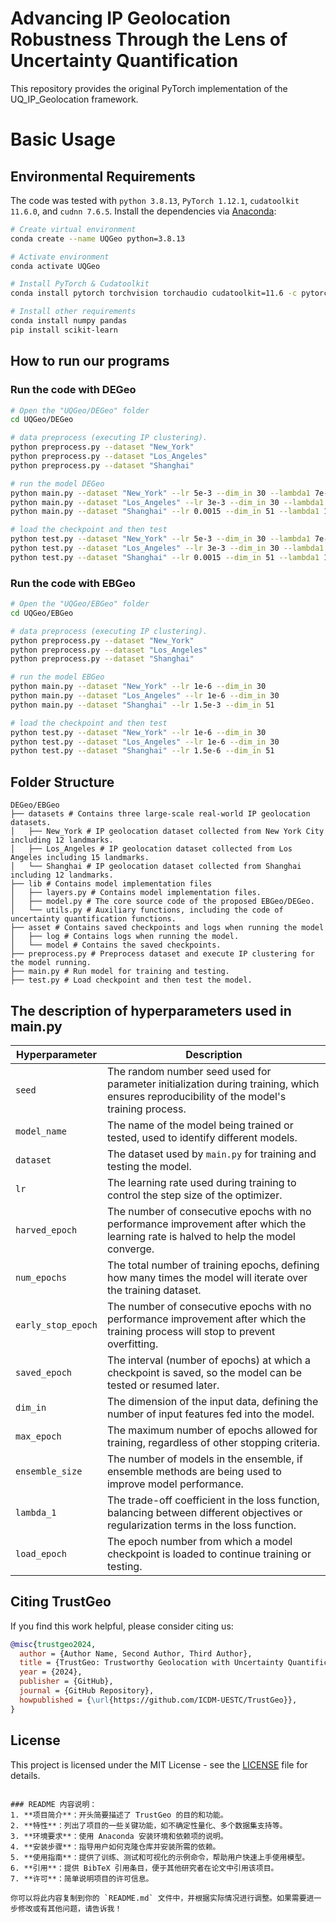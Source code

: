 # Advancing IP Geolocation Robustness Through the Lens of Uncertainty Quantification

This repository provides the original PyTorch implementation of the UQ_IP_Geolocation framework.

# Basic Usage
## Environmental Requirements

The code was tested with `python 3.8.13`, `PyTorch 1.12.1`, `cudatoolkit 11.6.0`, and `cudnn 7.6.5`. Install the dependencies via [Anaconda](https://www.anaconda.com/):

```bash
# Create virtual environment
conda create --name UQGeo python=3.8.13

# Activate environment
conda activate UQGeo

# Install PyTorch & Cudatoolkit
conda install pytorch torchvision torchaudio cudatoolkit=11.6 -c pytorch -c conda-forge

# Install other requirements
conda install numpy pandas
pip install scikit-learn
```

## How to run our programs

### Run the code with DEGeo

```bash
# Open the "UQGeo/DEGeo" folder
cd UQGeo/DEGeo

# data preprocess (executing IP clustering). 
python preprocess.py --dataset "New_York"
python preprocess.py --dataset "Los_Angeles"
python preprocess.py --dataset "Shanghai"

# run the model DEGeo
python main.py --dataset "New_York" --lr 5e-3 --dim_in 30 --lambda1 7e-3
python main.py --dataset "Los_Angeles" --lr 3e-3 --dim_in 30 --lambda1 7e-3
python main.py --dataset "Shanghai" --lr 0.0015 --dim_in 51 --lambda1 1e-3

# load the checkpoint and then test
python test.py --dataset "New_York" --lr 5e-3 --dim_in 30 --lambda1 7e-3 --load_epoch 400
python test.py --dataset "Los_Angeles" --lr 3e-3 --dim_in 30 --lambda1 7e-3 --load_epoch 600
python test.py --dataset "Shanghai" --lr 0.0015 --dim_in 51 --lambda1 1e-3 --load_epoch 200
```

### Run the code with EBGeo

```bash
# Open the "UQGeo/EBGeo" folder
cd UQGeo/EBGeo

# data preprocess (executing IP clustering). 
python preprocess.py --dataset "New_York"
python preprocess.py --dataset "Los_Angeles"
python preprocess.py --dataset "Shanghai"

# run the model EBGeo
python main.py --dataset "New_York" --lr 1e-6 --dim_in 30
python main.py --dataset "Los_Angeles" --lr 1e-6 --dim_in 30 
python main.py --dataset "Shanghai" --lr 1.5e-3 --dim_in 51

# load the checkpoint and then test
python test.py --dataset "New_York" --lr 1e-6 --dim_in 30
python test.py --dataset "Los_Angeles" --lr 1e-6 --dim_in 30
python test.py --dataset "Shanghai" --lr 1.5e-6 --dim_in 51
```

## Folder Structure

```plaintext
DEGeo/EBGeo
├── datasets # Contains three large-scale real-world IP geolocation datasets.
│   ├── New_York # IP geolocation dataset collected from New York City including 12 landmarks.
│   ├── Los_Angeles # IP geolocation dataset collected from Los Angeles including 15 landmarks.
│   └── Shanghai # IP geolocation dataset collected from Shanghai including 12 landmarks.
├── lib # Contains model implementation files
│   ├── layers.py # Contains model implementation files.
│   ├── model.py # The core source code of the proposed EBGeo/DEGeo.
│   └── utils.py # Auxiliary functions, including the code of uncertainty quantification functions.
├── asset # Contains saved checkpoints and logs when running the model
│   ├── log # Contains logs when running the model.
│   └── model # Contains the saved checkpoints.
├── preprocess.py # Preprocess dataset and execute IP clustering for the model running.
├── main.py # Run model for training and testing.
├── test.py # Load checkpoint and then test the model.
```

## The description of hyperparameters used in main.py

| Hyperparameter    | Description                                                           |
|-------------------|-----------------------------------------------------------------------|
| `seed`            | The random number seed used for parameter initialization during training, which ensures reproducibility of the model's training process. |
| `model_name`      | The name of the model being trained or tested, used to identify different models. |
| `dataset`         | The dataset used by `main.py` for training and testing the model.      |
| `lr`              | The learning rate used during training to control the step size of the optimizer. |
| `harved_epoch`    | The number of consecutive epochs with no performance improvement after which the learning rate is halved to help the model converge. |
| `num_epochs`      | The total number of training epochs, defining how many times the model will iterate over the training dataset. |
| `early_stop_epoch`| The number of consecutive epochs with no performance improvement after which the training process will stop to prevent overfitting. |
| `saved_epoch`     | The interval (number of epochs) at which a checkpoint is saved, so the model can be tested or resumed later. |
| `dim_in`          | The dimension of the input data, defining the number of input features fed into the model. |
| `max_epoch`       | The maximum number of epochs allowed for training, regardless of other stopping criteria. |
| `ensemble_size`   | The number of models in the ensemble, if ensemble methods are being used to improve model performance. |
| `lambda_1`        | The trade-off coefficient in the loss function, balancing between different objectives or regularization terms in the loss function. |
| `load_epoch`      | The epoch number from which a model checkpoint is loaded to continue training or testing. |






## Citing TrustGeo

If you find this work helpful, please consider citing us:

```bibtex
@misc{trustgeo2024,
  author = {Author Name, Second Author, Third Author},
  title = {TrustGeo: Trustworthy Geolocation with Uncertainty Quantification},
  year = {2024},
  publisher = {GitHub},
  journal = {GitHub Repository},
  howpublished = {\url{https://github.com/ICDM-UESTC/TrustGeo}},
}
```

## License

This project is licensed under the MIT License - see the [LICENSE](LICENSE) file for details.
```

### README 内容说明：
1. **项目简介**：开头简要描述了 TrustGeo 的目的和功能。
2. **特性**：列出了项目的一些关键功能，如不确定性量化、多个数据集支持等。
3. **环境要求**：使用 Anaconda 安装环境和依赖项的说明。
4. **安装步骤**：指导用户如何克隆仓库并安装所需的依赖。
5. **使用指南**：提供了训练、测试和可视化的示例命令，帮助用户快速上手使用模型。
6. **引用**：提供 BibTeX 引用条目，便于其他研究者在论文中引用该项目。
7. **许可**：简单说明项目的许可信息。

你可以将此内容复制到你的 `README.md` 文件中，并根据实际情况进行调整。如果需要进一步修改或有其他问题，请告诉我！
